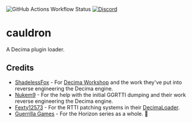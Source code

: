 ![GitHub Actions Workflow Status](https://img.shields.io/github/actions/workflow/status/JustPyrrha/cauldron/build.yml?style=flat-square&logo=rust&logoColor=%23cad3f5&labelColor=%23363a4f&color=%23a6da95)
[![Discord](https://img.shields.io/discord/1012475585605414983?style=flat-square&logo=discord&logoColor=%23cad3f5&labelColor=%23363a4f&color=%238aadf4)](https://discord.gg/Gt4gkMwadB)

# cauldron
A Decima plugin loader.

## Credits
- [ShadelessFox](https://github.com/ShadelessFox) - For [Decima Workshop](https://github.com/ShadelessFox/decima) and the work they've put into reverse engineering the Decima engine.
- [Nukem9](https://github.com/Nukem9/) - For the help with the initial GGRTTI dumping and their work reverse engineering the Decima engine.
- [Fexty12573](https://github.com/Fexty12573/) - For the RTTI patching systems in their [DecimaLoader](https://github.com/Fexty12573/DecimaLoader/).
- [Guerrilla Games](https://www.guerrilla-games.com/) - For the Horizon series as a whole. 🧡
